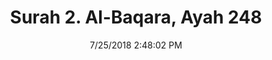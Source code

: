 ---
title       : "Surah 2. Al-Baqara, Ayah 248"
date        : 7/25/2018 2:48:02 PM
draft       : false
type        : "quran"
layout      : "compare"
BookCode    : "CMP"
SurahNumber : "2"
AyahNumber  : "248"
TotalAyah   : "286"
---
